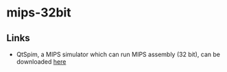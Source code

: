 # mips-32bit

## Links

* QtSpim, a MIPS simulator which can run MIPS assembly (32 bit), can be downloaded [here](https://sourceforge.net/projects/spimsimulator/files/)
